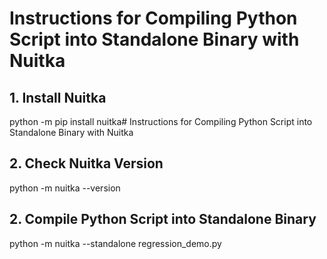 # Instructions for Compiling Python Script into Standalone Binary with Nuitka

## 1. Install Nuitka
python -m pip install nuitka# Instructions for Compiling Python Script into Standalone Binary with Nuitka


## 2. Check Nuitka Version
python -m nuitka --version


## 2. Compile Python Script into Standalone Binary
python -m nuitka --standalone regression_demo.py
